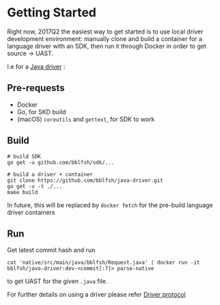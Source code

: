 
# Getting Started

Right now, 2017Q2 the easiest way to get started is to use local driver development environment: manually clone and build a container for a language driver with an SDK, then run it through Docker in order to get source -> UAST.

I.e for a [Java driver](https://github.com/bblfsh/java-driver) :

## Pre-requests
 - Docker
 - Go, for SKD build
 - (macOS) `coreutils` and `gettext`, for SDK to work


## Build
```
# build SDK
go get -u github.com/bblfsh/sdk/...

# build a driver + container
git clone https://github.com/bblfsh/java-driver.git
go get -v -t ./...
make build
```

In future, this will be replaced by `docker fetch` for the pre-build language driver containers

## Run
Get latest commit hash and run

```
cat 'native/src/main/java/bblfsh/Request.java' | docker run -it bblfsh/java-driver:dev-<commit[:7]> parse-native
```

to get UAST for the given `.java` file.

For further details on using a driver please refer [Driver protocol](../driver/protocol.md#example)
